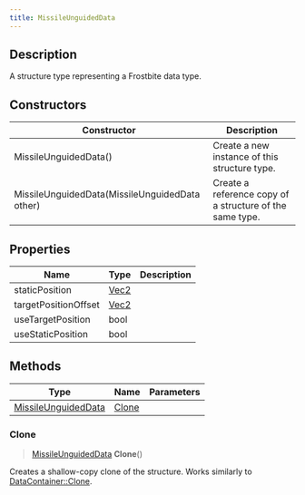 ```yaml
---
title: MissileUnguidedData
---
```

## Description

A structure type representing a Frostbite data type.

## Constructors

| Constructor                                    | Description                                              |
| ---------------------------------------------- | -------------------------------------------------------- |
| MissileUnguidedData()                          | Create a new instance of this structure type.            |
| MissileUnguidedData(MissileUnguidedData other) | Create a reference copy of a structure of the same type. |

## Properties

| Name                 | Type                              | Description |
| -------------------- | --------------------------------- | ----------- |
| staticPosition       | [Vec2](/vext/ref/shared/class/vec2) |             |
| targetPositionOffset | [Vec2](/vext/ref/shared/class/vec2) |             |
| useTargetPosition    | bool                              |             |
| useStaticPosition    | bool                              |             |

## Methods

| Type                                       | Name            | Parameters |
| ------------------------------------------ | --------------- | ---------- |
| [MissileUnguidedData](MissileUnguidedData) | [Clone](#clone) |            |

### Clone

> [MissileUnguidedData](MissileUnguidedData) **Clone**()

Creates a shallow-copy clone of the structure. Works similarly to [DataContainer::Clone](/vext/ref/shared/class/datacontainer#clone).
